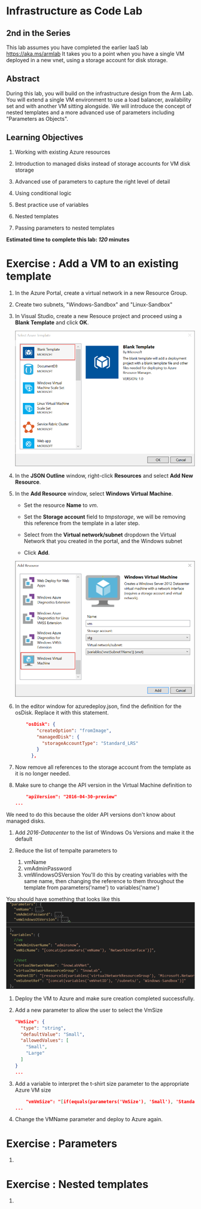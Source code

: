 # Infrastructure as Code Lab

## 2nd in the Series
This lab assumes you have completed the earlier IaaS lab https://aka.ms/armlab
It takes you to a point when you have a single VM deployed in a new vnet, using a storage account for disk storage.

## Abstract

During this lab, you will build on the infrastructure design from the Arm Lab.
You will extend a single VM environment to use a load balancer, availability set and with another VM sitting alongside.
We will introduce the concept of nested templates and a more advanced use of parameters including "Parameters as Objects".

## Learning Objectives

1. Working with existing Azure resources

1. Introduction to managed disks instead of storage accounts for VM disk storage

1. Advanced use of parameters to capture the right level of detail

1. Using conditional logic

1. Best practice use of variables

1. Nested templates

1. Passing parameters to nested templates

**Estimated time to complete this lab: *120* minutes**

# Exercise : Add a VM to an existing template

1. In the Azure Portal, create a virtual network in a new Resource Group.

1. Create two subnets, "Windows-Sandbox" and "Linux-Sandbox"

1. In Visual Studio, create a new Resouce project and proceed using a **Blank Template** and click **OK**.

    ![image](./media/image3.png)

1. In the **JSON Outline** window, right-click **Resources** and select **Add New Resource**.

1. In the **Add Resource** window, select **Windows Virtual Machine**.

    - Set the resource **Name** to *vm*.

    - Set the **Storage account** field to *tmpstorage*, we will be removing this reference from the template in a later step.

    - Select from the **Virtual network/subnet** dropdown the Virtual Network that you created in the portal, and the Windows subnet

    - Click **Add**.

    ![image](./media/image7.png)


1. In the editor window for azuredeploy.json, find the definition for the osDisk.  Replace it with this statement.

    ```json
        "osDisk": {
            "createOption": "fromImage",
            "managedDisk": {
              "storageAccountType": "Standard_LRS"
            }
          },
    ```
1. Now remove all references to the storage account from the template as it is no longer needed.

1. Make sure to change the API version in the Virtual Machine definition to
    ```json
        "apiVersion": "2016-04-30-preview"
    ...
   
We need to do this because the older API versions don't know about managed disks.

1. Add *2016-Datacenter* to the list of Windows Os Versions and make it the default

1. Reduce the list of tempalte parameters to
    1. vmName
    1. vmAdminPassword
    1. vmWindowsOSVersion
You'll do this by creating variables with the same name, then changing the reference to them throughout the template from parameters('name') to variables('name')

You should have something that looks like this
    ![image](./media/StageOneParamsVariables.png) 

1. Deploy the VM to Azure and make sure creation completed successfully.

1. Add a new parameter to allow the user to select the VmSize

    ```json
    "VmSize": {
      "type": "string",
      "defaultValue": "Small",
      "allowedValues": [
        "Small",
        "Large"
      ]
    }
    ...

1. Add a variable to interpret the t-shirt size parameter to the appropriate Azure VM size
    ```json
        "vmVmSize": "[if(equals(parameters('VmSize'), 'Small'), 'Standard_A0', 'Standard_D2_V2')]",
    ...

1. Change the VMName parameter and deploy to Azure again.


# Exercise : Parameters

1. 

# Exercise : Nested templates

1. 